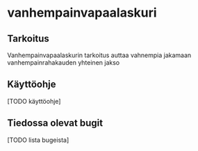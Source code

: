 # vanhempainvapaalaskuri
## Tarkoitus
Vanhempainvapaalaskurin tarkoitus auttaa vahnempia jakamaan vanhempainrahakauden yhteinen jakso

## Käyttöohje
[TODO käyttöohje]

## Tiedossa olevat bugit
[TODO lista bugeista]
